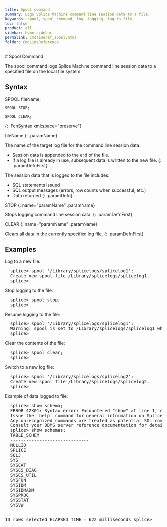 ```yaml
---
title: Spool command
summary: Logs Splice Machine command line session data to a file.
keywords: spool, spool command, log, logging, log to file
toc: false
product: all
sidebar: home_sidebar
permalink: cmdlineref_spool.html
folder: CmdLineReference
---
```

<section>
<div class="TopicContent" data-swiftype-index="true" markdown="1">
# Spool Command

The <span class="AppCommand">spool</span> command logs Splice Machine command line session data to a specified file on the local file system.

## Syntax

<div class="fcnWrapperWide" markdown="1">
    SPOOL fileName;

    SPOOL STOP;

    SPOOL CLEAR;
{: .FcnSyntax xml:space="preserve"}

</div>
<div class="paramList" markdown="1">
fileName
{: .paramName}

The name of the target log file for the command line session data.
  * Session data is appended to the end of the file.
  * If a log file is already in use, subsequent data is written to the new file.
{: .paramDefnFirst}

The session data that is logged to the file includes:
  * SQL statements issued
  * SQL output messages (errors, row counts when successful, etc.)
  * Data returned
{: .paramDefn}

STOP
{: name="paramName" .paramName}

Stops logging command line session data.
{: .paramDefnFirst}


CLEAR
{: name="paramName" .paramName}

Clears all data in the currently specified log file.
{: .paramDefnFirst}



</div>


## Examples

Log to a new file:

<div class="preWrapperWide" markdown="1"><pre class="Example">
  splice> spool '/Library/splicelogs/splicelog1';
  Create new spool file /Library/splicelogs/splicelog1.
  splice>
</pre></div>

Stop logging to the file:

<div class="preWrapperWide" markdown="1"><pre class="Example">
  splice> spool stop;
  splice>
</pre></div>

Resume logging to the file:

<div class="preWrapperWide" markdown="1"><pre class="Example">
  splice> spool '/Library/splicelogs/splicelog1';
  Warning: spool is set to /Library/splicelogs/splicelog1 which already exists, future commands will be appended to it.
  splice>  
</pre></div>

Clear the contents of the file:

<div class="preWrapperWide" markdown="1"><pre class="Example">
  splice> spool clear;
  splice>   
</pre></div>

Switch to a new log file:

<div class="preWrapperWide" markdown="1"><pre class="Example">
  splice> spool '/Library/splicelogs/splicelog2';
  Create new spool file /Library/splicelogs/splicelog2.
  splice>
</pre></div>

Example of data logged to file:

<div class="preWrapperWide" markdown="1"><pre class="Example">
  splice> show schema;
  ERROR 42X01: Syntax error: Encountered "show" at line 1, column 1.
  Issue the 'help' command for general information on Splice command syntax.
  Any unrecognized commands are treated as potential SQL commands and executed directly.
  Consult your DBMS server reference documentation for details of the SQL syntax supported by your server.
  splice> show schemas;
  TABLE_SCHEM                   
  ------------------------------
  NULLID                        
  SPLICE                        
  SQLJ                          
  SYS                           
  SYSCAT                        
  SYSCS_DIAG                    
  SYSCS_UTIL                    
  SYSFUN                        
  SYSIBM                        
  SYSIBMADM                     
  SYSPROC                       
  SYSSTAT                       
  SYSVW                         

  13 rows selected
  ELAPSED TIME = 622 milliseconds
  splice>
</pre></div>

</div>
</section>
